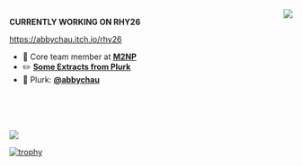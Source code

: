 <img align="right" src="https://github-readme-stats.vercel.app/api?username=abbychau&show_icons=true&hide_title=true" />

**CURRENTLY WORKING ON RHY26**

https://abbychau.itch.io/rhy26

- :page_facing_up: Core team member at **[M2NP](https://github.com/m2np-Development-Group/m2npapp)**
- :pencil2:	**[Some Extracts from Plurk](https://abbychau.github.io)**
- :star2:	Plurk: **[@abbychau](https://www.plurk.com/abbychau)**

<br />
<br />
<br />
<br />

<img src="https://abbychau.github.io/_resources/6c8706ded67b45578688005ca4d387af.png" />

[![trophy](https://github-profile-trophy.vercel.app/?username=ryo-ma)](https://github.com/ryo-ma/github-profile-trophy)
